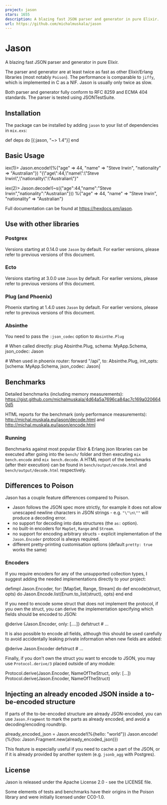 ```yaml
---
project: jason
stars: 1655
description: A blazing fast JSON parser and generator in pure Elixir.
url: https://github.com/michalmuskala/jason
---
```


Jason
=====

A blazing fast JSON parser and generator in pure Elixir.

The parser and generator are at least twice as fast as other Elixir/Erlang libraries (most notably `Poison`). The performance is comparable to `jiffy`, which is implemented in C as a NIF. Jason is usually only twice as slow.

Both parser and generator fully conform to RFC 8259 and ECMA 404 standards. The parser is tested using JSONTestSuite.

Installation
------------

The package can be installed by adding `jason` to your list of dependencies in `mix.exs`:

def deps do
  \[{:jason, "~> 1.4"}\]
end

Basic Usage
-----------

iex(1)\> Jason.encode!(%{"age" \=> 44, "name" \=> "Steve Irwin", "nationality" \=> "Australian"})
"{\\"age\\":44,\\"name\\":\\"Steve Irwin\\",\\"nationality\\":\\"Australian\\"}"

iex(2)\> Jason.decode!(~s({"age":44,"name":"Steve Irwin","nationality":"Australian"}))
%{"age" \=> 44, "name" \=> "Steve Irwin", "nationality" \=> "Australian"}

Full documentation can be found at https://hexdocs.pm/jason.

Use with other libraries
------------------------

### Postgrex

Versions starting at 0.14.0 use `Jason` by default. For earlier versions, please refer to previous versions of this document.

### Ecto

Versions starting at 3.0.0 use `Jason` by default. For earlier versions, please refer to previous versions of this document.

### Plug (and Phoenix)

Phoenix starting at 1.4.0 uses `Jason` by default. For earlier versions, please refer to previous versions of this document.

### Absinthe

You need to pass the `:json_codec` option to `Absinthe.Plug`

\# When called directly:
plug Absinthe.Plug,
  schema: MyApp.Schema,
  json\_codec: Jason

\# When used in phoenix router:
forward "/api",
  to: Absinthe.Plug,
  init\_opts: \[schema: MyApp.Schema, json\_codec: Jason\]

Benchmarks
----------

Detailed benchmarks (including memory measurements): https://gist.github.com/michalmuskala/4d64a5a7696ca84ac7c169a0206640d5

HTML reports for the benchmark (only performance measurements): http://michal.muskala.eu/jason/decode.html and http://michal.muskala.eu/jason/encode.html

### Running

Benchmarks against most popular Elixir & Erlang json libraries can be executed after going into the `bench/` folder and then executing `mix bench.encode` and `mix bench.decode`. A HTML report of the benchmarks (after their execution) can be found in `bench/output/encode.html` and `bench/output/decode.html` respectively.

Differences to Poison
---------------------

Jason has a couple feature differences compared to Poison.

-   Jason follows the JSON spec more strictly, for example it does not allow unescaped newline characters in JSON strings - e.g. `"\"\n\""` will produce a decoding error.
-   no support for decoding into data structures (the `as:` option).
-   no built-in encoders for `MapSet`, `Range` and `Stream`.
-   no support for encoding arbitrary structs - explicit implementation of the `Jason.Encoder` protocol is always required.
-   different pretty-printing customisation options (default `pretty: true` works the same)

### Encoders

If you require encoders for any of the unsupported collection types, I suggest adding the needed implementations directly to your project:

defimpl Jason.Encoder, for: \[MapSet, Range, Stream\] do
  def encode(struct, opts) do
    Jason.Encode.list(Enum.to\_list(struct), opts)
  end
end

If you need to encode some struct that does not implement the protocol, if you own the struct, you can derive the implementation specifying which fields should be encoded to JSON:

@derive {Jason.Encoder, only: \[....\]}
defstruct \# ...

It is also possible to encode all fields, although this should be used carefully to avoid accidentally leaking private information when new fields are added:

@derive Jason.Encoder
defstruct \# ...

Finally, if you don't own the struct you want to encode to JSON, you may use `Protocol.derive/3` placed outside of any module:

Protocol.derive(Jason.Encoder, NameOfTheStruct, only: \[...\])
Protocol.derive(Jason.Encoder, NameOfTheStruct)

Injecting an already encoded JSON inside a to-be-encoded structure
------------------------------------------------------------------

If parts of the to-be-encoded structure are already JSON-encoded, you can use `Jason.Fragment` to mark the parts as already encoded, and avoid a decoding/encoding roundtrip.

already\_encoded\_json \= Jason.encode!(%{hello: "world"})
Jason.encode!(%{foo: Jason.Fragment.new(already\_encoded\_json)})

This feature is especially useful if you need to cache a part of the JSON, or if it is already provided by another system (e.g. `jsonb_agg` with Postgres).

License
-------

Jason is released under the Apache License 2.0 - see the LICENSE file.

Some elements of tests and benchmarks have their origins in the Poison library and were initially licensed under CC0-1.0.
